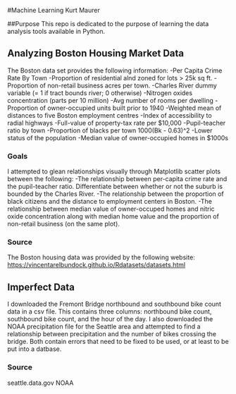 #Machine Learning
Kurt Maurer

##Purpose
This repo is dedicated to the purpose of learning the data analysis tools available in Python.

## Analyzing Boston Housing Market Data
The Boston data set provides the following information:
   -Per Capita Crime Rate By Town
   -Proportion of residential alnd zoned for lots > 25k sq ft.
   -Proportion of non-retail business acres per town.
   -Charles River dummy variable (= 1 if tract bounds river; 0 otherwise)
   -Nitrogen oxides concentration (parts per 10 million)
   -Avg number of rooms per dwelling
   -Proportion of owner-occupied units built prior to 1940
   -Weighted mean of distances to five Boston employment centres
   -Index of accessibility to radial highways
   -Full-value of property-tax rate per $10,000
   -Pupil-teacher ratio by town
   -Proportion of blacks per town 1000(Bk - 0.63)^2
   -Lower status of the population
   -Median value of owner-occupied homes in $1000s

### Goals   
I attempted to glean relationships visually through Matplotlib scatter plots between the following:
-The relationship between per-capita crime rate and the pupil-teacher ratio.  Differentiate between whether or not the suburb is bounded by the Charles River.
-The relationship between the proportion of black citizens and the distance to employment centers in Boston.
-The relationship between median value of owner-occuped homes and nitric oxide concentration along with median home value and the proportion of non-retail business (on the same plot).

### Source
The Boston housing data was provided by the following website:
https://vincentarelbundock.github.io/Rdatasets/datasets.html

## Imperfect Data
I downloaded the Fremont Bridge northbound and southbound bike count data in a csv file. This contains three columns: northbound bike count,
southbound bike count, and the hour of the day. I also downloaded the NOAA precipitation file for the Seattle area and attempted to find a relationship
between precipitation and the number of bikes crossing the bridge. Both contain errors that need to be fixed to be used, or at least to be put into a
datbase.

### Source
seattle.data.gov
NOAA 

